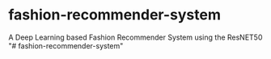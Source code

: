 # fashion-recommender-system
A Deep Learning based Fashion Recommender System using the ResNET50
"# fashion-recommender-system" 
